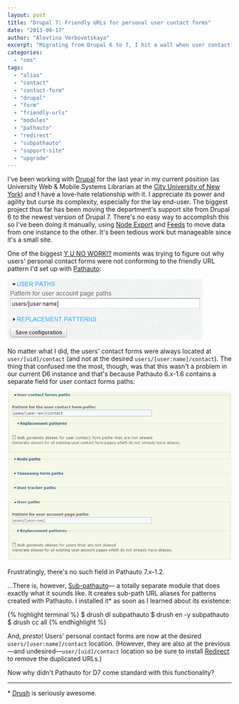 ```yaml
---
layout: post
title: "Drupal 7: Friendly URLs for personal user contact forms"
date: "2013-09-17"
author: "Alevtina Verbovetskaya"
excerpt: "Migrating from Drupal 6 to 7, I hit a wall when user contact forms wouldn't follow my Pathauto URL patterns—until I discovered the Sub-pathauto module fixed it perfectly."
categories: 
  - "cms"
tags: 
  - "alias"
  - "contact"
  - "contact-form"
  - "drupal"
  - "form"
  - "friendly-urls"
  - "modules"
  - "pathauto"
  - "redirect"
  - "subpathauto"
  - "support-site"
  - "upgrade"
---
```


I've been working with [Drupal](http://www.drupal.org/) for the last year in my current position (as University Web & Mobile Systems Librarian at the [City University of New York](http://www.cuny.edu/)) and I have a love-hate relationship with it. I appreciate its power and agility but curse its complexity, especially for the lay end-user. The biggest project thus far has been moving the department's support site from Drupal 6 to the newest version of Drupal 7. There's no easy way to accomplish this so I've been doing it manually, using [Node Export](https://drupal.org/project/node_export) and [Feeds](https://drupal.org/project/feeds) to move data from one instance to the other. It's been tedious work but manageable since it's a small site.

One of the biggest [Y U NO WORK!?](http://knowyourmeme.com/memes/y-u-no-guy) moments was trying to figure out why users' personal contact forms were not conforming to the friendly URL pattern I'd set up with [Pathauto](https://drupal.org/project/pathauto/):

![Drupal 7 Pathauto User Paths](/assets/img/d7_-_pathauto_-_user_paths.png)

No matter what I did, the users' contact forms were always located at `user/[uid]/contact` (and not at the desired `users/[user:name]/contact`). The thing that confused me the most, though, was that this wasn't a problem in our current D6 instance and that's because Pathauto 6.x-1.6 contains a separate field for user contact forms paths:

![Drupal 6 Pathauto User Paths](/assets/img/d6_-_pathauto_-_user_paths.png)

Frustratingly, there's no such field in Pathauto 7.x-1.2.

...There is, however, [Sub-pathauto](https://drupal.org/project/subpathauto)— a totally separate module that does exactly what it sounds like. It creates sub-path URL aliases for patterns created with Pathauto. I installed it\* as soon as I learned about its existence:

{% highlight terminal %}
$ drush dl subpathauto
$ drush en -y subpathauto
$ drush cc all
{% endhighlight %}

And, _presto_! Users' personal contact forms are now at the desired `users/[user:name]/contact` location. (However, they are also at the previous—and undesired—`user/[uid]/contact` location so be sure to install [Redirect](https://drupal.org/project/redirect) to remove the duplicated URLs.)

Now why didn't Pathauto for D7 come standard with this functionality?

* * *

\* [Drush](https://github.com/drush-ops/drush) is seriously awesome.
